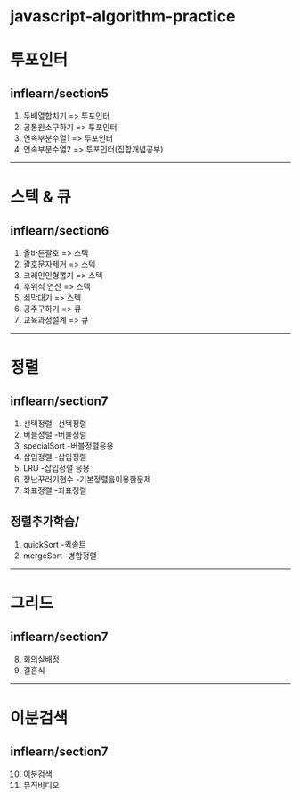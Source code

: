 # javascript-algorithm-practice

# 투포인터

## inflearn/section5

1. 두배열합치기 => 투포인터
2. 공통원소구하기 => 투포인터
3. 연속부분수열1 => 투포인터
4. 연속부분수열2 => 투포인터(집합개념공부)

---

# 스텍 & 큐

## inflearn/section6

1. 올바른괄호 => 스텍
2. 괄호문자제거 => 스텍
3. 크레인인형뽑기 => 스텍
4. 후위식 연산 => 스텍
5. 쇠막대기 => 스텍
6. 공주구하기 => 큐
7. 교육과정설계 => 큐

---

# 정렬

## inflearn/section7

1. 선택정렬 -선택정렬
2. 버블정렬 -버블정렬
3. specialSort -버블정렬응용
4. 삽입정렬 -삽입정렬
5. LRU -삽입정렬 응용
6. 장난꾸러기현수 -기본정렬을이용한문제
7. 좌표정렬 -좌표정렬

## 정렬추가학습/

1. quickSort -퀵솔트
2. mergeSort -병합정렬

---

# 그리드

## inflearn/section7

8. 회의실배정
9. 결혼식

---

# 이분검색

## inflearn/section7

10. 이분검색
11. 뮤직비디오
